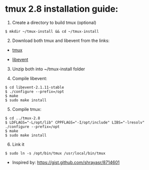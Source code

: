 # tmux 2.8 installation guide:

1. Create a directory to build tmux (optional)

```
$ mkdir ~/tmux-install && cd ~/tmux-install
```

2. Download both tmux and libevent from the links:

* [tmux](https://github.com/tmux/tmux/releases/tag/2.8)

* [libevent](https://github.com/libevent/libevent/releases)

3. Unzip both into ~/tmux-install folder

4. Compile libevent:
```
$ cd libevent-2.1.11-stable
$ ./configure --prefix=/opt
$ make
$ sudo make install
```
5. Compile tmux:
```
$ cd ../tmux-2.8
$ LDFLAGS="-L/opt/lib" CPPFLAGS="-I/opt/include" LIBS="-lresolv" ./configure --prefix=/opt
$ make
$ sudo make install
```

6. Link it
```
$ sudo ln -s /opt/bin/tmux /usr/local/bin/tmux
```

* Inspired by:
https://gist.github.com/shrayasr/8714601
